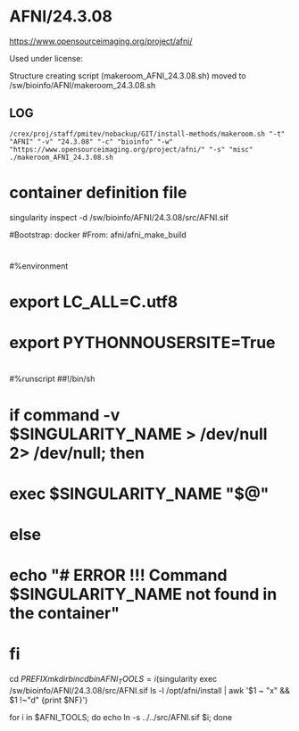 AFNI/24.3.08
========================

<https://www.opensourceimaging.org/project/afni/>

Used under license:



Structure creating script (makeroom_AFNI_24.3.08.sh) moved to /sw/bioinfo/AFNI/makeroom_24.3.08.sh

LOG
---

    /crex/proj/staff/pmitev/nobackup/GIT/install-methods/makeroom.sh "-t" "AFNI" "-v" "24.3.08" "-c" "bioinfo" "-w" "https://www.opensourceimaging.org/project/afni/" "-s" "misc"
    ./makeroom_AFNI_24.3.08.sh

# container definition file
singularity inspect -d /sw/bioinfo/AFNI/24.3.08/src/AFNI.sif

#Bootstrap: docker
#From: afni/afni_make_build
#
#%environment
#  export LC_ALL=C.utf8
#  export PYTHONNOUSERSITE=True
#
#
#%runscript
##!/bin/sh
#  if command -v $SINGULARITY_NAME > /dev/null 2> /dev/null; then
#    exec $SINGULARITY_NAME "$@"
#  else
#    echo "# ERROR !!! Command $SINGULARITY_NAME not found in the container"
#  fi

  cd $PREFIX
  mkdir bin
  cd bin
  AFNI_TOOLS=i$(singularity exec /sw/bioinfo/AFNI/24.3.08/src/AFNI.sif ls -l /opt/afni/install | awk '$1 ~ "x" && $1 !~"d" {print $NF}')

  for i in $AFNI_TOOLS; do echo ln -s ../../src/AFNI.sif $i; done

